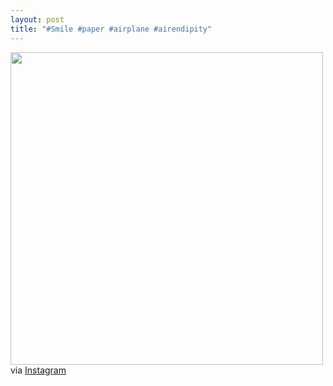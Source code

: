 ```yaml
---
layout: post
title: "#Smile #paper #airplane #airendipity"
---
```


<p><img class="img-responsive" src="http://distilleryimage8.s3.amazonaws.com/1b7cbe586b8411e2851d22000a1fb71f_7.jpg" width="500" class="img-polaroid"/><br />
via <a href="http://instagr.am/p/VJGh44GVjs">Instagram</a></p>
